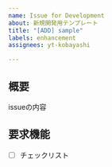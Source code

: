 ```yaml
---
name: Issue for Development
about: 新規開発用テンプレート
title: "[ADD] sample"
labels: enhancement
assignees: yt-kobayashi

---
```


## 概要
issueの内容

## 要求機能
- [ ] チェックリスト
